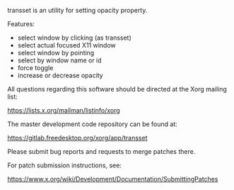 transset is an utility for setting opacity property.

Features:
 * select window by clicking (as transset)
 * select actual focused X11 window
 * select window by pointing
 * select by window name or id
 * force toggle
 * increase or decrease opacity

All questions regarding this software should be directed at the
Xorg mailing list:

  https://lists.x.org/mailman/listinfo/xorg

The master development code repository can be found at:

  https://gitlab.freedesktop.org/xorg/app/transset

Please submit bug reports and requests to merge patches there.

For patch submission instructions, see:

  https://www.x.org/wiki/Development/Documentation/SubmittingPatches

